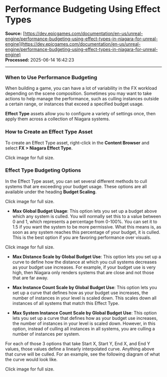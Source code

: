 # Performance Budgeting Using Effect Types

**Source:** [https://dev.epicgames.com/documentation/en-us/unreal-engine/performance-budgeting-using-effect-types-in-niagara-for-unreal-engine](https://dev.epicgames.com/documentation/en-us/unreal-engine/performance-budgeting-using-effect-types-in-niagara-for-unreal-engine)  
**Processed:** 2025-06-14 16:42:23

---

### When to Use Performance Budgeting

When building a game, you can have a lot of variability in the FX workload depending on the scene composition. Sometimes you may want to take actions to help manage the performance, such as culling instances outside a certain range, or instances that exceed a specified budget usage.

**Effect Type** assets allow you to configure a variety of settings once, then apply them across a collection of Niagara systems.

### How to Create an Effect Type Asset

To create an Effect Type asset, right-click in the **Content Browser** and select **FX > Niagara Effect Type**.

Click image for full size.

### Effect Type Budgeting Options

In the Effect Type asset, you can set several different methods to cull systems that are exceeding your budget usage. These options are all available under the heading **Budget Scaling**.

Click image for full size.

-   **Max Global Budget Usage**: This option lets you set up a budget above which any system is culled. You will normally set this to a value between 0 and 1, which represents a percentage from 0-100%. You can set it to 1.5 if you want the system to be more permissive. What this means is, as soon as any system reaches this percentage of your budget, it is culled. This is the best option if you are favoring performance over visuals.

Click image for full size.

-   **Max Distance Scale by Global Budget Use**: This option lets you set up a curve to define how the distance at which you cull systems decreases as your budget use increases. For example, if your budget use is very high, then Niagara only renders systems that are close and not those that are far away.
    
-   **Max Instance Count Scale by Global Budget Use**: This option lets you set up a curve that defines how as your budget use increases, the number of instances in your level is scaled down. This scales down all instances of all systems that match this Effect Type.
    
-   **Max System Instance Count Scale by Global Budget Use**: This option lets you set up a curve that defines how as your budget use increases, the number of instances in your level is scaled down. However, in this option, instead of culling all instances in all systems, you are culling a number of instances per system.
    

For each of those 3 options that take Start X, Start Y, End X, and End Y values, those values define a linearly interpolated curve. Anything above that curve will be culled. For an example, see the following diagram of what the curve would look like.

Click image for full size.